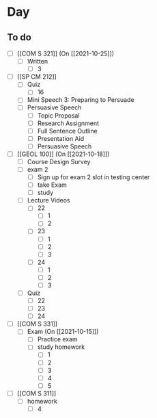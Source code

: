 

# Day 

## To do
- [ ] [[COM S 321]] (On [[2021-10-25]])
	- [ ] Written
		- [ ] 3
- [ ] [[SP CM 212]]
	- [ ] Quiz
		- [ ] 16
	- [ ] Mini Speech 3: Preparing to Persuade
	- [ ] Persuasive Speech
		- [ ] Topic Proposal
		- [ ] Research Assignment
		- [ ] Full Sentence Outline
		- [ ] Presentation Aid
		- [ ] Persuasive Speech
- [ ] [[GEOL 100]] (On [[2021-10-18]])
	- [ ] Course Design Survey
	- [ ] exam 2
		- [ ] Sign up for exam 2 slot in testing center
		- [ ] take Exam
		- [ ] study
	- [ ] Lecture Videos
		- [ ] 22
			- [ ] 1
			- [ ] 2
		- [ ] 23
			- [ ] 1
			- [ ] 2
			- [ ] 3
		- [ ] 24
			- [ ] 1
			- [ ] 2
			- [ ] 3
	- [ ] Quiz
		- [ ] 22
		- [ ] 23
		- [ ] 24
- [ ] [[COM S 331]]
	- [ ] Exam (On [[2021-10-15]])
		- [ ] Practice exam 
		- [ ] study homework
			- [ ] 1
			- [ ] 2
			- [ ] 3
			- [ ] 4
			- [ ] 5
-	[ ] [[COM S 311]]
    - [ ] homework
        - [ ] 4
